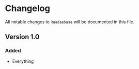 # Changelog

All notable changes to `Raadaabase` will be documented in this file.

## Version 1.0

### Added
- Everything
